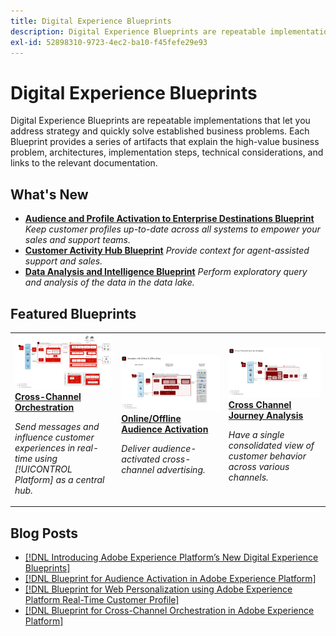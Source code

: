 ```yaml
---
title: Digital Experience Blueprints
description: Digital Experience Blueprints are repeatable implementations to address strategy and solve established business problems. They accelerate time-to-value and provide a fast path to success.
exl-id: 52898310-9723-4ec2-ba10-f45fefe29e93
---
```

# Digital Experience Blueprints

Digital Experience Blueprints are repeatable implementations that let you address strategy and quickly solve established business problems. Each Blueprint provides a series of artifacts that explain the high-value business problem, architectures, implementation steps, technical considerations, and links to the relevant documentation.

## What's New

* **[Audience and Profile Activation to Enterprise Destinations Blueprint](/help/blueprints/audience-activation/enterprise-destinations.md)**
    *Keep customer profiles up-to-date across all systems to empower your sales and support teams.​*
* **[Customer Activity Hub Blueprint](/help/blueprints/audience-activation/customer-activity.md)**
    *Provide context for agent-assisted support and sales.*
* **[Data Analysis and Intelligence Blueprint](/help/blueprints/data-insights/analysis.md)**
    *Perform exploratory query and analysis of the data in the data lake.*

## Featured Blueprints

<table style="table-layout:fixed">
<tr>
  <td>
    <a href="https://experienceleague.adobe.com/docs/blueprints-learn/architecture/customer-journeys/journey-optimizer.html"><img alt="thumbnail image for the Triggered Messaging and Experience Platform Blueprint" src="customer-journeys/assets/ajo-architecture.svg" /></a>
    <div><a href="https://experienceleague.adobe.com/docs/blueprints-learn/architecture/customer-journeys/journey-optimizer.html"><strong>Cross-Channel Orchestration</strong></a></div>
    <p><em>Send messages and influence customer experiences in real-time using [!UICONTROL Platform] as a central hub.</em></p>
  </td>
  <td>
    <a href="https://experienceleague.adobe.com/docs/blueprints-learn/architecture/audience-activation/online-offline.html"><img alt="thumbnail image for the Online/Offline Audience Activation Blueprint" src="audience-activation/assets/online_offline_activation.svg" /></a>
    <div><a href="https://experienceleague.adobe.com/docs/blueprints-learn/architecture/audience-activation/online-offline.html"><strong>Online/Offline Audience Activation</strong></a></div>
    <p><em>Deliver audience-activated cross-channel advertising.</em></p>
  </td>
  <td>
    <a href="https://experienceleague.adobe.com/docs/analytics-platform/using/cja-usecases/cross-channel.html?lang=en"><img alt="thumbnail image for the Digital Behavioral Data Consolidation Blueprint" src="customer-journey-analytics/assets/CJA.svg" /></a>
    <div><a href="https://experienceleague.adobe.com/docs/analytics-platform/using/cja-usecases/cross-channel.html?lang=en"><strong>Cross Channel Journey Analysis</strong></a></div>
    <p><em>Have a single consolidated view of customer behavior across various channels.</em></p>
  </td>
</tr>
</table>

## Blog Posts

* [[!DNL Introducing Adobe Experience Platform’s New Digital Experience Blueprints]](https://medium.com/adobetech/introducing-adobe-experience-platforms-new-digital-experience-blueprints-93a6b5f5da7c)
* [[!DNL Blueprint for Audience Activation in Adobe Experience Platform]](https://medium.com/adobetech/a-blueprint-for-audience-activation-in-adobe-experience-platform-b2b30fae90fd)
* [[!DNL Blueprint for Web Personalization using Adobe Experience Platform Real-Time Customer Profile]](https://medium.com/adobetech/blueprint-for-web-personalization-using-adobe-experience-platform-real-time-customer-profile-fef2ce7a4b2f)
* [[!DNL Blueprint for Cross-Channel Orchestration in Adobe Experience Platform]](https://medium.com/adobetech/blueprint-for-multi-channel-orchestration-in-adobe-experience-platform-c68317e94184)
